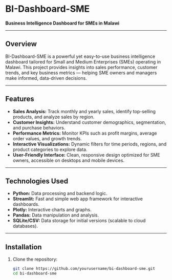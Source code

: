 # BI-Dashboard-SME

**Business Intelligence Dashboard for SMEs in Malawi**

---

## Overview

BI-Dashboard-SME is a powerful yet easy-to-use business intelligence dashboard tailored for Small and Medium Enterprises (SMEs) operating in Malawi. This project provides insights into sales performance, customer trends, and key business metrics — helping SME owners and managers make informed, data-driven decisions.

---

## Features

- **Sales Analysis:** Track monthly and yearly sales, identify top-selling products, and analyze sales by region.
- **Customer Insights:** Understand customer demographics, segmentation, and purchase behaviors.
- **Performance Metrics:** Monitor KPIs such as profit margins, average order values, and growth trends.
- **Interactive Visualizations:** Dynamic filters for time periods, regions, and product categories to explore data.
- **User-Friendly Interface:** Clean, responsive design optimized for SME owners, accessible on desktops and mobile devices.

---

## Technologies Used

- **Python:** Data processing and backend logic.
- **Streamlit:** Fast and simple web app framework for interactive dashboards.
- **Plotly:** Interactive charts and graphs.
- **Pandas:** Data manipulation and analysis.
- **SQLite/CSV:** Data storage for initial versions (scalable to cloud databases).

---

## Installation

1. Clone the repository:
   ```bash
   git clone https://github.com/yourusername/bi-dashboard-sme.git
   cd bi-dashboard-sme
